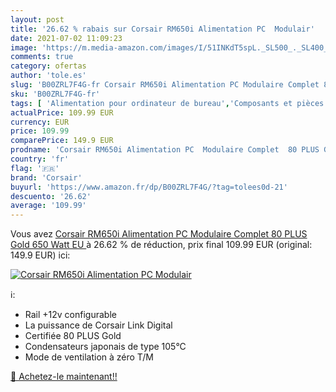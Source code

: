 ```yaml
---
layout: post
title: '26.62 % rabais sur Corsair RM650i Alimentation PC  Modulair'
date: 2021-07-02 11:09:23
image: 'https://m.media-amazon.com/images/I/51INKdT5spL._SL500_._SL400_.jpg'
comments: true
category: ofertas
author: 'tole.es'
slug: 'B00ZRL7F4G-fr Corsair RM650i Alimentation PC Modulaire Complet 80 PLUS...'
sku: 'B00ZRL7F4G-fr'
tags: [ 'Alimentation pour ordinateur de bureau','Composants et pièces de remplacement','Composants internes','Informatique','corsair', ]
actualPrice: 109.99 EUR
currency: EUR
price: 109.99
comparePrice: 149.9 EUR
prodname: 'Corsair RM650i Alimentation PC  Modulaire Complet  80 PLUS Gold  650 Watt  EU '
country: 'fr'
flag: '🇫🇷'
brand: 'Corsair'
buyurl: 'https://www.amazon.fr/dp/B00ZRL7F4G/?tag=tolees0d-21'
descuento: '26.62'
average: '109.99'
---
```


Vous avez [Corsair RM650i Alimentation PC  Modulaire Complet  80 PLUS Gold  650 Watt  EU ](https://www.amazon.fr/dp/B00ZRL7F4G/?tag=tolees0d-21)  à  26.62 % de réduction, prix final  109.99 EUR (original: 149.9 EUR) ici:

[![Corsair RM650i Alimentation PC  Modulair](https://m.media-amazon.com/images/I/51INKdT5spL._SL500_._SL400_.jpg)](https://www.amazon.fr/dp/B00ZRL7F4G/?tag=tolees0d-21)

ℹ️:

- Rail +12v configurable
- La puissance de Corsair Link Digital
- Certifiée 80 PLUS Gold
- Condensateurs japonais de type 105°C
- Mode de ventilation à zéro T/M

[🛒 Achetez-le maintenant!!](https://www.amazon.fr/dp/B00ZRL7F4G/?tag=tolees0d-21)
